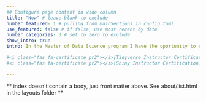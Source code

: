 ```yaml
---
## Configure page content in wide column
title: "Now" # leave blank to exclude
number_featured: 1 # pulling from mainSections in config.toml
use_featured: false # if false, use most recent by date
number_categories: 3 # set to zero to exclude
show_intro: true
intro: In the Master of Data Science program I have the oportunity to explore and compare different technologies and teach to a diverse group of students from all over the world. My long-standing appreciation for education led me to a teaching degree in Biology at the University the Buenos Aires that I complemented with the study of specific didactics of programming in different courses.

#<i class="fas fa-certificate pr2"></i>[Tidyverse Instructor Certification]()  &#8729;  RStudio, PBC &#8729;  2020
#<i class="fas fa-certificate pr2"></i>[Shiny Instructor Certification]()  &#8729;  RStudio, PBC &#8729;  2020

---
```


** index doesn't contain a body, just front matter above.
See about/list.html in the layouts folder **
